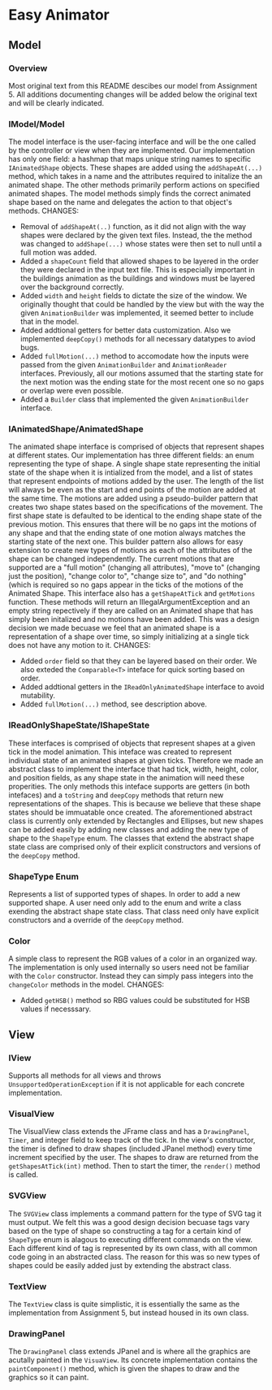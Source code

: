 # Easy Animator
## Model
### Overview
Most original text from this README descibes our model from Assignment 5. All additions documenting changes will be added below the original text and will be clearly indicated.

### IModel/Model
The model interface is the user-facing interface and will be the one called by the controller or view when they are implemented. Our implementation has only one field: a hashmap that maps unique string names to specific `IAnimatedShape` objects. These shapes are added using the `addShapeAt(...)` method, which takes in a name and the attributes required to initalize the an animated shape. The other methods primarily perform actions on specified animated shapes. The model methods simply finds the correct animated shape based on the name and delegates the action to that object's methods.
CHANGES:
- Removal of  `addShapeAt(..)` function, as it did not align with the way shapes were declared by the given text files. Instead, the the method was changed to `addShape(...)` whose states were then set to null until a full motion was added.
- Added a `shapeCount` field that allowed shapes to be layered in the order they were declared in the input text file. This is especially important in the buildings animation as the buildings and windows must be layered over the background correctly.
- Added `width` and `height` fields to dictate the size of the window. We originally thought that could be handled by the view but with the way the given `AnimationBuilder` was implemented, it seemed better to include that in the model.
- Added addtional getters for better data customization. Also we implemented `deepCopy()` methods for all necessary datatypes to aviod bugs.
- Added `fullMotion(...)` method to accomodate how the inputs were passed from the given `AnimationBuilder` and `AnimationReader` interfaces. Previously, all our motions assumed that the starting state for the next motion was the ending state for the most recent one so no gaps or overlap were even possible.
- Added a `Builder` class that implemented the given `AnimationBuilder` interface.

### IAnimatedShape/AnimatedShape
The animated shape interface is comprised of objects that represent shapes at different states. Our implementation has three different fields: an enum representing the type of shape. A single shape state representing the initial state of the shape when it is intialized from the model, and a list of states that represent endpoints of motions added by the user. The length of the list will always be even as the start and end points of the motion are added at the same time. The motions are added using a pseudo-builder pattern that creates two shape states based on the specifications of the movement. The first shape state is defaulted to be identical to the ending shape state of the previous motion. This ensures that there will be no gaps int the motions of any shape and that the ending state of one motion always matches the starting state of the next one.
This builder pattern also allows for easy extension to create new types of motions as each of the attributes of the shape can be changed independently. The current motions that are supported are a "full motion" (changing all attributes), "move to" (changing just the position), "change color to", "change size to", and "do nothing" (which is required so no gaps appear in the ticks of the motions of the Animated Shape.
This interface also has a `getShapeAtTick` and `getMotions` function. These methods will return an IllegalArgumentException and an empty string repectively if they are called on an Animated shape that has simply been initalized and no motions have been added. This was a design decision we made becuase we feel that an animated shape is a representation of a shape over time, so simply initializing at a single tick does not have any motion to it.
CHANGES:
- Added `order` field so that they can be layered based on their order. We also exteded the `Comparable<T>` inteface for quick sorting based on order.
- Added addtional getters in the `IReadOnlyAnimatedShape` interface to avoid mutability.
- Added `fullMotion(...)` method, see description above.


### IReadOnlyShapeState/IShapeState
These interfaces is comprised of objects that represent shapes at a given tick in the model animation. This inteface was created to represent individual state of an animated shapes at given ticks. Therefore we made an abstract class to implement the interface that had tick, width, height, color, and position fields, as any shape state in the animation will need these properities. The only methods this inteface supports are getters (in both intefaces) and a `toString` and `deepCopy` methods that return new representations of the shapes. This is because we believe that these shape states should be immuatable once created.
The aforementioned abstract class is currently only extended by Rectangles and Ellipses, but new shapes can be added easily by adding new classes and adding the new type of shape to the `ShapeType` enum. The classes that extend the abstract shape state class are comprised only of their explicit constructors and versions of the `deepCopy` method.

### ShapeType Enum
Represents a list of supported types of shapes. In order to add a new supported shape. A user need only add to the enum and write a class exending the abstract shape state class. That class need only have explicit constructors and a override of the `deepCopy` method.

### Color
A simple class to represent the RGB values of a color in an organized way. The implementation is only used internally so users need not be familiar with the `Color` constructor. Instead they can simply pass integers into the `changeColor` methods in the model.
CHANGES:
- Added `getHSB()` method so RBG values could be substituted for HSB values if necesssary.

## View
### IView
Supports all methods for all views and throws `UnsupportedOperationException` if it is not applicable for each concrete implementation.

### VisualView
The VisualView class extends the JFrame class and has a `DrawingPanel`,  `Timer`, and integer field to keep track of the tick. In the view's constructor, the timer is defined to draw shapes (included JPanel method) every time increment specified by the user. The shapes to draw are returned from the `getShapesAtTick(int)` method. Then to start the timer, the `render()` method is called.

### SVGView
The `SVGView` class implements a command pattern for the type of SVG tag it must output. We felt this was a good design decision becuase tags vary based on the type of shape so constructing a tag for a certain kind of `ShapeType` enum is alagous to executing different commands on the view. Each different kind of tag is represented by its own class, with all common code going in an abstracted class. The reason for this was so new types of shapes could be easily added just by extending the abstract class.

### TextView
The `TextView` class is quite simplistic, it is essentially the same as the implementation from Assignment 5, but instead housed in its own class.

### DrawingPanel
The `DrawingPanel` class extends JPanel and is where all the graphics are acutally painted in the `VisuaView`. Its concrete implementation contains the `paintComponent()` method, which is given the shapes to draw and the graphics so it can paint.
